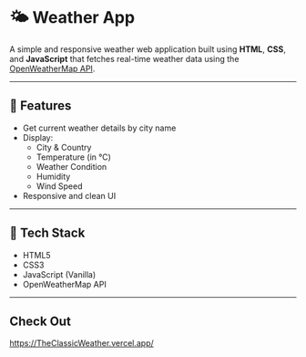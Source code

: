 # 🌤️ Weather App

A simple and responsive weather web application built using **HTML**, **CSS**, and **JavaScript** that fetches real-time weather data using the [OpenWeatherMap API](https://openweathermap.org/api).

---

## 🚀 Features

- Get current weather details by city name
- Display:
  - City & Country
  - Temperature (in °C)
  - Weather Condition
  - Humidity
  - Wind Speed
- Responsive and clean UI

---

## 🔧 Tech Stack

- HTML5
- CSS3
- JavaScript (Vanilla)
- OpenWeatherMap API

---
## Check Out 
https://TheClassicWeather.vercel.app/
